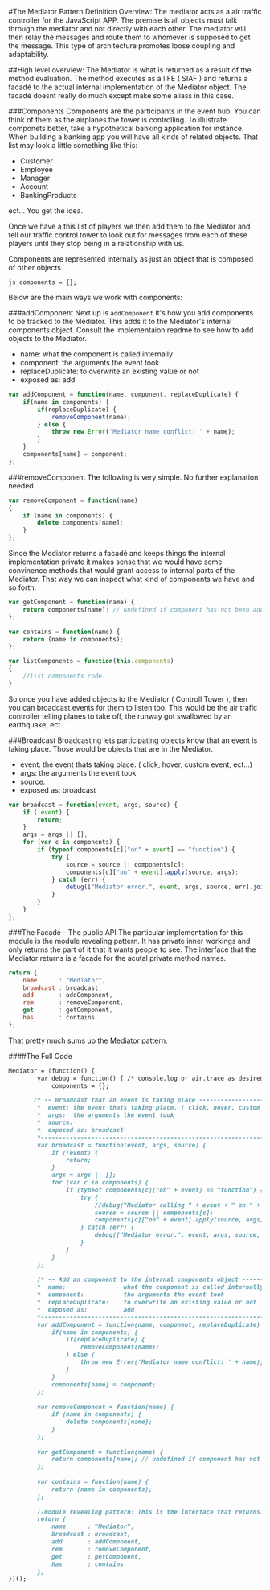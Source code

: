#The Mediator Pattern Definition 
Overview: 
The mediator acts as a air traffic controller for the JavaScript APP.
The premise is all objects must talk through the mediator and not directly with each other. 
The mediator will then relay the messages and route them to whomever is supposed to get the message.
This type of architecture promotes loose coupling and adaptability. 

##High level overview: 
The Mediator is what is returned as a result of the method evaluation. The method executes as a IIFE ( SIAF )
and returns a facadé to the actual internal implementation of the Mediator object. The facadé doesnt really do much
except make some aliass in this case.

###Components 
Components are the participants in the event hub. You can think of them as the airplanes the tower is controlling.
To illustrate componets better, take a hypothetical banking application for instance. When building a banking app you will have all kinds of related objects. That list may look a little something like this: 

* Customer
* Employee
* Manager
* Account
* BankingProducts

ect... You get the idea.

Once we have a this list of players we then add them to the Mediator and tell our traffic control tower to look out for messages from each of these players until they stop being in a relationship with us.

Components are represented internally as just an object that is composed of other objects. 

```js components = {}; ```

Below are the main ways we work with components: 

###addComponent 
Next up is ```addComponent``` it's how you add components to be tracked to the Mediator. 
This adds it to the Mediator's internal components object. Consult the implementaion readme to 
see how to add objects to the Mediator.
*  name: what the component is called internally
*  component: the arguments the event took
*  replaceDuplicate: to overwrite an existing value or not
*  exposed as: add

```js
var addComponent = function(name, component, replaceDuplicate) {
    if(name in components) {
        if(replaceDuplicate) {
            removeComponent(name);
        } else {
            throw new Error('Mediator name conflict: ' + name);
        }
    }
    components[name] = component;
};
```


###removeComponent 
The following is very simple. No further explanation needed.
```js
var removeComponent = function(name)
{
    if (name in components) {
        delete components[name];
    }
};
```
Since the Mediator returns a facadé and keeps things the internal implementation private it makes sense that we would have some 
convinence methods that would grant access to internal parts of the Mediator. That way we can inspect what kind of components we have and so forth. 

```js   
var getComponent = function(name) {
    return components[name]; // undefined if component has not been added
};

var contains = function(name) {
    return (name in components);
};

var listComponents = function(this.components)
{
    //list components code.
}
```

So once you have added objects to the Mediator ( Controll Tower ), then you can broadcast events for them to listen too. This would be the air trafic controller telling planes to take off, the runway got swallowed by an earthquake, ect..  
     




###Broadcast
Broadcasting lets participating objects know that an event is taking place. 
Those would be objects that are in the Mediator. 

*  event: the event thats taking place. ( click, hover, custom event, ect...)
*  args:  the arguments the event took
*  source:
*  exposed as: broadcast

```js
var broadcast = function(event, args, source) {
    if (!event) {
        return;
    }
    args = args || [];
    for (var c in components) {
        if (typeof components[c]["on" + event] == "function") {
            try {
                source = source || components[c];
                components[c]["on" + event].apply(source, args);
            } catch (err) {
                debug(["Mediator error.", event, args, source, err].join(' '));
            }
        }
    }
};
```


###The Facadé - The public API 
The particular implementation for this module is the module revealing pattern. It has private inner workings and only 
returns the part of it that it wants people to see. The interface that the Mediator returns is a facade for the acutal private method names. 

```js
return {
    name      : "Mediator",
    broadcast : broadcast,
    add       : addComponent,
    rem       : removeComponent,
    get       : getComponent,
    has       : contains
};
``` 

That pretty much sums up the Mediator pattern.
 


####The Full Code

````markdown
Mediator = (function() {
        var debug = function() { /* console.log or air.trace as desired */ },
            components = {};

       /* -- Broadcast that an event is taking place ----------------------------------------------------------------------
        *  event: the event thats taking place. ( click, hover, custom event, ect...)
        *  args:  the arguments the event took
        *  source:
        *  exposed as: broadcast
        *----------------------------------------------------------------------------------------------------------------*/    
        var broadcast = function(event, args, source) {
            if (!event) {
                return;
            }
            args = args || [];
            for (var c in components) {
                if (typeof components[c]["on" + event] == "function") {
                    try {
                        //debug("Mediator calling " + event + " on " + c);
                        source = source || components[c];
                        components[c]["on" + event].apply(source, args);
                    } catch (err) {
                        debug(["Mediator error.", event, args, source, err].join(' '));
                    }
                }
            }
        };
        
        /* -- Add an component to the internal components object ---------------------------------------------------------
        *  name:                what the component is called internally
        *  component:           the arguments the event took
        *  replaceDuplicate:    to overwrite an existing value or not
        *  exposed as:          add
        *----------------------------------------------------------------------------------------------------------------*/    
        var addComponent = function(name, component, replaceDuplicate) {
            if(name in components) {
                if(replaceDuplicate) {
                    removeComponent(name);
                } else {
                    throw new Error('Mediator name conflict: ' + name);
                }
            }
            components[name] = component;
        };
        
        var removeComponent = function(name) {
            if (name in components) {
                delete components[name];
            }
        };
        
        var getComponent = function(name) {
            return components[name]; // undefined if component has not been added
        };
        
        var contains = function(name) {
            return (name in components);
        };
        
        //module revealing pattern: This is the interface that returns. Its a facade for the acutal private method names.
        return {
            name      : "Mediator",
            broadcast : broadcast,
            add       : addComponent,
            rem       : removeComponent,
            get       : getComponent,
            has       : contains
        };
})();
````